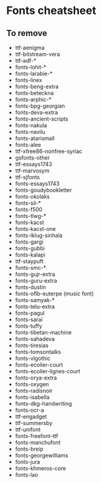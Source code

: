 # Fonts cheatsheet

## To remove
- ttf-aenigma
- ttf-bitstream-vera
- ttf-adf-*
- fonts-lohit-*
- fonts-larabie-*
- fonts-linex
- fonts-beng-extra
- fonts-beteckna
- fonts-arphic-*
- fonts-bpg-georgian
- fonts-deva-extra
- fonts-ancient-scripts
- fonts-nakula
- fonts-navilu
- fonts-atarismall
- fonts-alee
- ttf-xfree86-nonfree-syriac
- gsfonts-other
- ttf-essays1743
- ttf-marvosym
- ttf-sjfonts
- fonts-essays1743
- fonts-goudybookletter
- fonts-okolaks
- fonts-sil-*
- fonts-f500
- fonts-tlwg-*
- fonts-kacst
- fonts-kacst-one
- fonts-lklug-sinhala
- fonts-gargi
- fonts-gubbi
- fonts-kalapi
- ttf-staypuft
- fonts-smc-*
- fonts-gujr-extra
- fonts-guru-extra
- fonts-dustin
- fonts-oflb-euterpe (music font)
- fonts-samyak-*
- fonts-telu-extra
- fonts-pagul
- fonts-sarai
- fonts-tuffy
- fonts-tibetan-machine
- fonts-sahadeva
- fonts-tiresias
- fonts-tomsontalks
- fonts-vlgothic
- fonts-ecolier-court
- fonts-ecolier-lignes-court
- fonts-orya-extra
- fonts-oxygen
- fonts-radisnoir
- fonts-isabella
- fonts-dkg-handwriting
- fonts-ocr-a
- ttf-engadget
- ttf-summersby
- ttf-unifont
- fonts-freefont-ttf
- fonts-manchufont
- fonts-breip
- fonts-georgewilliams
- fonts-jura
- fonts-khmeros-core
- fonts-lao
